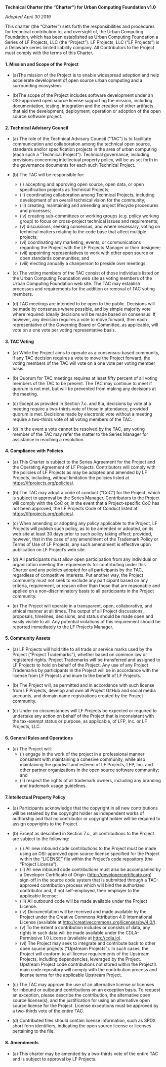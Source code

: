 **Technical Charter (the “Charter”) for Urban Computing Foundation v1.0** 

*Adopted April 30 2019*

This charter (the “Charter”) sets forth the responsibilities and procedures for technical contribution to, and oversight of, the Urban Computing Foundation, which has been established as Urban Computing Foundation a Series of LF Projects, LLC (the “Project”).  LF Projects, LLC (“LF Projects”) is a Delaware series limited liability company. All Contributors to the Project must comply with the terms of this Charter. 

#### 1. Mission and Scope of the Project ####
- (a)The mission of the Project is to enable widespread adoption and help accelerate development of open source urban computing and a surrounding ecosystem.

- (b)The scope of the Project includes software development under an OSI-approved open source license supporting the mission, including documentation, testing, integration and the creation of other artifacts that aid the development, deployment, operation or adoption of the open source software project. 

#### 2. Technical Advisory Council #### 
- (a) The role of the Technical Advisory Council ("TAC") is to facilitate communication and collaboration among the technical open source, standards and/or specification projects in the area of urban computing (each such a "Technical Project").  Technical governance, including provisions concerning intellectual property policy, will be as set forth in the governance documents for each such Technical Project.

- (b) The TAC will be responsible for:
    - (i) accepting and approving open source, open data, or open specification projects as Technical Projects;
    - (ii) coordinating collaboration among Technical Projects, including development of an overall technical vision for the community;
    - (iii) creating, maintaining and amending project lifecycle procedures and processes;
    - (iv) creating sub-committees or working groups (e.g. policy working group) to focus on cross-project technical issues and requirements;
    - (v) discussions, seeking consensus, and where necessary, voting on technical matters relating to the code base that affect multiple projects; 
    - (vi) coordinating any marketing, events, or communications regarding the Project with the LF Projects Manager or their designee;
    - (vii) appointing representatives to work with other open source or open standards communities; and
    - (viii) electing annually a chairperson to preside over meetings.

- (c) The voting members of the TAC consist of those individuals listed on the Urban Computing Foundation web site as voting members of the Urban Computing Foundation web site. The TAC may establish processes and requirements for the addition or removal of TAC voting members.
- (d) TAC meetings are intended to be open to the public. Decisions will be made by consensus where possible, and by simple majority vote where required. Ideally decisions will be made based on consensus. If, however, any decision requires a vote to move forward, then each representative of the Governing Board or Committee, as applicable, will vote on a one vote per voting representative basis.

#### 3. TAC Voting ####
- (a) While the Project aims to operate as a consensus-based community, if any TAC decision requires a vote to move the Project forward, the voting members of the TAC will vote on a one vote per voting member basis.

- (b) Quorum for TAC meetings requires at least fifty percent of all voting members of the TAC to be present. The TAC may continue to meet if quorum is not met, but will be prevented from making any decisions at the meeting.

- (c) Except as provided in Section 7.c. and 8.a, decisions by vote at a meeting require a two-thirds vote of those in attendance, provided quorum is met. Decisions made by electronic vote without a meeting require a two-thirds vote of all voting members of the TAC.
- (d) In the event a vote cannot be resolved by the TAC, any voting member of the TAC may refer the matter to the Series Manager for assistance in reaching a resolution.

#### 4. Compliance with Policies ####
- (a) This Charter is subject to the Series Agreement for the Project and the Operating Agreement of LF Projects. Contributors will comply with the policies of LF Projects as may be adopted and amended by LF Projects, including, without limitation the policies listed at https://lfprojects.org/policies/.  

- (b) The TAC may adopt a code of conduct (“CoC”) for the Project, which is subject to approval by the Series Manager.  Contributors to the Project will comply with the CoC or, in the event that a Project-specific CoC has not been approved, the LF Projects Code of Conduct listed at https://lfprojects.org/policies/.

- (c) When amending or adopting any policy applicable to the Project, LF Projects will publish such policy, as to be amended or adopted, on its web site at least 30 days prior to such policy taking effect; provided, however, that in the case of any amendment of the Trademark Policy or Terms of Use of LF Projects, any such amendment is effective upon publication on LF Project’s web site.

- (d) All participants must allow open participation from any individual or organization meeting the requirements for contributing under this Charter and any policies adopted for all participants by the TAC, regardless of competitive interests. Put another way, the Project community must not seek to exclude any participant based on any criteria, requirement, or reason other than those that are reasonable and applied on a non-discriminatory basis to all participants in the Project community.

- (e) The Project will operate in a transparent, open, collaborative, and ethical manner at all times. The output of all Project discussions, proposals, timelines, decisions, and status should be made open and easily visible to all. Any potential violations of this requirement should be reported immediately to the LF Projects Manager.

#### 5. Community Assets ####
- (a) LF Projects will hold title to all trade or service marks used by the Project (“Project Trademarks”), whether based on common law or registered rights.  Project Trademarks will be transferred and assigned to LF Projects to hold on behalf of the Project. Any use of any Project Trademarks by participants in the Project will be in accordance with the license from LF Projects and inure to the benefit of LF Projects.  

- (b) The Project will, as permitted and in accordance with such license from LF Projects, develop and own all Project GitHub and social media accounts, and domain name registrations created by the Project community.

- (c) Under no circumstances will LF Projects be expected or required to undertake any action on behalf of the Project that is inconsistent with the tax-exempt status or purpose, as applicable, of LFP, Inc. or LF Projects, LLC.

#### 6. General Rules and Operations ####
- (a) The Project will:
    - (i) engage in the work of the project in a professional manner consistent with maintaining a cohesive community, while also maintaining the goodwill and esteem of LF Projects, LFP, Inc. and other partner organizations in the open source software community; and
    - (ii) respect the rights of all trademark owners, including any branding and trademark usage guidelines.

#### 7.Intellectual Property Policy ####
- (a) Participants acknowledge that the copyright in all new contributions will be retained by the copyright holder as independent works of authorship and that no contributor or copyright holder will be required to assign copyrights to the Project. 

- (b) Except as described in Section 7.c., all contributions to the Project are subject to the following: 
    - (i) All new inbound code contributions to the Project must be made using an OSI-approved open source license specified for the Project within the “LICENSE” file within the Project’s code repository (the “Project License”). 
    - (ii) All new inbound code contributions must also be accompanied by a Developer Certificate of Origin (http://developercertificate.org) sign-off in the source code system that is submitted through a TAC-approved contribution process which will bind the authorized contributor and, if not self-employed, their employer to the applicable license;
    - (iii) All outbound code will be made available under the Project License.
    - (iv) Documentation will be received and made available by the Project under the Creative Commons Attribution 4.0 International License (available at http://creativecommons.org/licenses/by/4.0/). 
    - (v) To the extent a contribution includes or consists of data, any rights in such data will be made available under the CDLA-Permissive 1.0 License (available at http://cdla.io).
    - (vi) The Project may seek to integrate and contribute back to other open source projects (“Upstream Projects”). In such cases, the Project will conform to all license requirements of the Upstream Projects, including dependencies, leveraged by the Project.  Upstream Project code contributions not stored within the Project’s main code repository will comply with the contribution process and license terms for the applicable Upstream Project.

- (c) The TAC may approve the use of an alternative license or licenses for inbound or outbound contributions on an exception basis. To request an exception, please describe the contribution, the alternative open source license(s), and the justification for using an alternative open source license for the Project. License exceptions must be approved by a two-thirds vote of the entire TAC. 

- (d) Contributed files should contain license information, such as SPDX short form identifiers, indicating the open source license or licenses pertaining to the file.

#### 8. Amendments ####
- (a) This charter may be amended by a two-thirds vote of the entire TAC and is subject to approval by LF Projects.
